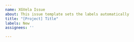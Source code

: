 ```yaml
---
name: XGVela Issue
about: This issue template sets the labels automatically
title: "[Project] Title"
labels: New
assignees: ''

---
```

